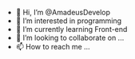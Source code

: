 - 👋 Hi, I’m @AmadeusDevelop
- 👀 I’m interested in programming
- 🌱 I’m currently learning Front-end
- 💞️ I’m looking to collaborate on ...
- 📫 How to reach me ...

<!---
AmadeusDevelop/AmadeusDevelop is a ✨ special ✨ repository because its `README.md` (this file) appears on your GitHub profile.
You can click the Preview link to take a look at your changes.
--->
